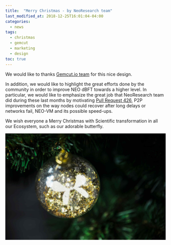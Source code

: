 ```yaml
---
title:  "Merry Christmas - by NeoResearch team"
last_modified_at: 2018-12-25T16:01:04-04:00
categories:
  - news
tags:
  - christmas
  - gemcut
  - marketing
  - design
toc: true
---
```


We would like to thanks [Gemcut.io team](http://gemcut.io/) for this nice design.

In addition, we would like to highlight the great efforts done by the community in order to improve
NEO dBFT towards a higher level.
In particular, we would like to emphasize the great job that NeoResearch team
did during these last months by motivating [Pull Request 426](https://github.com/neo-project/neo/pull/426), P2P improvements on the way nodes could recover after long delays or networks fail, NEO-VM and its possible speed-ups.

We wish everyone a Merry Christmas with Scientific transformation in all our Ecosystem, such
as our adorable butterfly.

![GemCut Xmas Ball](/assets/images/GemCut_Arts/neo-research-christmas-ny-reduced.jpg)

